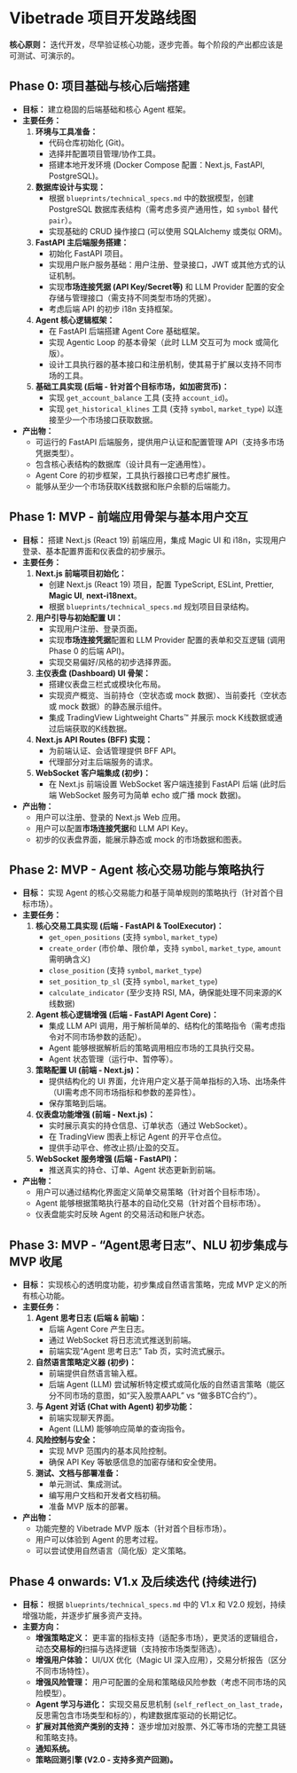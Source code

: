 # Vibetrade 项目开发路线图

**核心原则：** 迭代开发，尽早验证核心功能，逐步完善。每个阶段的产出都应该是可测试、可演示的。

## Phase 0: 项目基础与核心后端搭建

*   **目标：** 建立稳固的后端基础和核心 Agent 框架。
*   **主要任务：**
    1.  **环境与工具准备：**
        *   代码仓库初始化 (Git)。
        *   选择并配置项目管理/协作工具。
        *   搭建本地开发环境 (Docker Compose 配置：Next.js, FastAPI, PostgreSQL)。
    2.  **数据库设计与实现：**
        *   根据 `blueprints/technical_specs.md` 中的数据模型，创建 PostgreSQL 数据库表结构（需考虑多资产通用性，如 `symbol` 替代 `pair`）。
        *   实现基础的 CRUD 操作接口 (可以使用 SQLAlchemy 或类似 ORM)。
    3.  **FastAPI 主后端服务搭建：**
        *   初始化 FastAPI 项目。
        *   实现用户账户服务基础：用户注册、登录接口，JWT 或其他方式的认证机制。
        *   实现**市场连接凭据 (API Key/Secret等)** 和 LLM Provider 配置的安全存储与管理接口（需支持不同类型市场的凭据）。
        *   考虑后端 API 的初步 i18n 支持框架。
    4.  **Agent 核心逻辑框架：**
        *   在 FastAPI 后端搭建 Agent Core 基础框架。
        *   实现 Agentic Loop 的基本骨架（此时 LLM 交互可为 mock 或简化版）。
        *   设计工具执行器的基本接口和注册机制，使其易于扩展以支持不同市场的工具。
    5.  **基础工具实现 (后端 - 针对首个目标市场，如加密货币)：**
        *   实现 `get_account_balance` 工具 (支持 `account_id`)。
        *   实现 `get_historical_klines` 工具 (支持 `symbol`, `market_type`) 以连接至少一个市场接口获取数据。
*   **产出物：**
    *   可运行的 FastAPI 后端服务，提供用户认证和配置管理 API（支持多市场凭据类型）。
    *   包含核心表结构的数据库（设计具有一定通用性）。
    *   Agent Core 的初步框架，工具执行器接口已考虑扩展性。
    *   能够从至少一个市场获取K线数据和账户余额的后端能力。

## Phase 1: MVP - 前端应用骨架与基本用户交互

*   **目标：** 搭建 Next.js (React 19) 前端应用，集成 Magic UI 和 i18n，实现用户登录、基本配置界面和仪表盘的初步展示。
*   **主要任务：**
    1.  **Next.js 前端项目初始化：**
        *   创建 Next.js (React 19) 项目，配置 TypeScript, ESLint, Prettier, **Magic UI**, **next-i18next**。
        *   根据 `blueprints/technical_specs.md` 规划项目目录结构。
    2.  **用户引导与初始配置 UI：**
        *   实现用户注册、登录页面。
        *   实现**市场连接凭据**配置和 LLM Provider 配置的表单和交互逻辑 (调用 Phase 0 的后端 API)。
        *   实现交易偏好/风格的初步选择界面。
    3.  **主仪表盘 (Dashboard) UI 骨架：**
        *   搭建仪表盘三栏式或模块化布局。
        *   实现资产概览、当前持仓（空状态或 mock 数据）、当前委托（空状态或 mock 数据）的静态展示组件。
        *   集成 TradingView Lightweight Charts™ 并展示 mock K线数据或通过后端获取的K线数据。
    4.  **Next.js API Routes (BFF) 实现：**
        *   为前端认证、会话管理提供 BFF API。
        *   代理部分对主后端服务的请求。
    5.  **WebSocket 客户端集成 (初步)：**
        *   在 Next.js 前端设置 WebSocket 客户端连接到 FastAPI 后端 (此时后端 WebSocket 服务可为简单 echo 或广播 mock 数据)。
*   **产出物：**
    *   用户可以注册、登录的 Next.js Web 应用。
    *   用户可以配置**市场连接凭据**和 LLM API Key。
    *   初步的仪表盘界面，能展示静态或 mock 的市场数据和图表。

## Phase 2: MVP - Agent 核心交易功能与策略执行

*   **目标：** 实现 Agent 的核心交易能力和基于简单规则的策略执行（针对首个目标市场）。
*   **主要任务：**
    1.  **核心交易工具实现 (后端 - FastAPI & ToolExecutor)：**
        *   `get_open_positions` (支持 `symbol`, `market_type`)
        *   `create_order` (市价单、限价单，支持 `symbol`, `market_type`, `amount` 需明确含义)
        *   `close_position` (支持 `symbol`, `market_type`)
        *   `set_position_tp_sl` (支持 `symbol`, `market_type`)
        *   `calculate_indicator` (至少支持 RSI, MA，确保能处理不同来源的K线数据)
    2.  **Agent 核心逻辑增强 (后端 - FastAPI Agent Core)：**
        *   集成 LLM API 调用，用于解析简单的、结构化的策略指令（需考虑指令对不同市场参数的适配）。
        *   Agent 能够根据解析后的策略调用相应市场的工具执行交易。
        *   Agent 状态管理（运行中、暂停等）。
    3.  **策略配置 UI (前端 - Next.js)：**
        *   提供结构化的 UI 界面，允许用户定义基于简单指标的入场、出场条件（UI需考虑不同市场指标和参数的差异性）。
        *   保存策略到后端。
    4.  **仪表盘功能增强 (前端 - Next.js)：**
        *   实时展示真实的持仓信息、订单状态（通过 WebSocket）。
        *   在 TradingView 图表上标记 Agent 的开平仓点位。
        *   提供手动平仓、修改止损/止盈的交互。
    5.  **WebSocket 服务增强 (后端 - FastAPI)：**
        *   推送真实的持仓、订单、Agent 状态更新到前端。
*   **产出物：**
    *   用户可以通过结构化界面定义简单交易策略（针对首个目标市场）。
    *   Agent 能够根据策略执行基本的自动化交易（针对首个目标市场）。
    *   仪表盘能实时反映 Agent 的交易活动和账户状态。

## Phase 3: MVP - “Agent思考日志”、NLU 初步集成与 MVP 收尾

*   **目标：** 实现核心的透明度功能，初步集成自然语言策略，完成 MVP 定义的所有核心功能。
*   **主要任务：**
    1.  **Agent 思考日志 (后端 & 前端)：**
        *   后端 Agent Core 产生日志。
        *   通过 WebSocket 将日志流式推送到前端。
        *   前端实现“Agent 思考日志” Tab 页，实时流式展示。
    2.  **自然语言策略定义器 (初步)：**
        *   前端提供自然语言输入框。
        *   后端 Agent (LLM) 尝试解析特定模式或简化版的自然语言策略（能区分不同市场的意图，如“买入股票AAPL” vs “做多BTC合约”）。
    3.  **与 Agent 对话 (Chat with Agent) 初步功能：**
        *   前端实现聊天界面。
        *   Agent (LLM) 能够响应简单的查询指令。
    4.  **风险控制与安全：**
        *   实现 MVP 范围内的基本风险控制。
        *   确保 API Key 等敏感信息的加密存储和安全使用。
    5.  **测试、文档与部署准备：**
        *   单元测试、集成测试。
        *   编写用户文档和开发者文档初稿。
        *   准备 MVP 版本的部署。
*   **产出物：**
    *   功能完整的 Vibetrade MVP 版本（针对首个目标市场）。
    *   用户可以体验到 Agent 的思考过程。
    *   可以尝试使用自然语言（简化版）定义策略。

## Phase 4 onwards: V1.x 及后续迭代 (持续进行)

*   **目标：** 根据 `blueprints/technical_specs.md` 中的 V1.x 和 V2.0 规划，持续增强功能，并逐步扩展多资产支持。
*   **主要方向：**
    *   **增强策略定义：** 更丰富的指标支持（适配多市场），更灵活的逻辑组合，动态**交易标的**扫描与选择逻辑（支持按市场类型筛选）。
    *   **增强用户体验：** UI/UX 优化（Magic UI 深入应用），交易分析报告（区分不同市场特性）。
    *   **增强风险管理：** 用户可配置的全局和策略级风险参数（考虑不同市场的风险模型）。
    *   **Agent 学习与进化：** 实现交易反思机制 (`self_reflect_on_last_trade`，反思需包含市场类型和标的），构建数据库驱动的长期记忆。
    *   **扩展对其他资产类别的支持：** 逐步增加对股票、外汇等市场的完整工具链和策略支持。
    *   **通知系统。**
    *   **策略回测引擎 (V2.0 - 支持多资产回测)。**